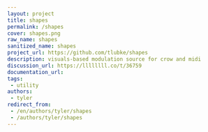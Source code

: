 ```yaml
---
layout: project
title: shapes
permalink: /shapes
cover: shapes.png
raw_name: shapes
sanitized_name: shapes
project_url: https://github.com/tlubke/shapes
description: visuals-based modulation source for crow and midi
discussion_url: https://llllllll.co/t/36759
documentation_url: 
tags:
 - utility
authors:
 - tyler
redirect_from:
 - /en/authors/tyler/shapes
 - /authors/tyler/shapes
---
```

